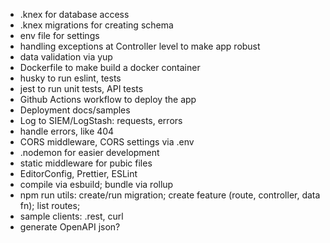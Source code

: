 -   .knex for database access
-   .knex migrations for creating schema
-   env file for settings
-   handling exceptions at Controller level to make app robust
-   data validation via yup
-   Dockerfile to make build a docker container
-   husky to run eslint, tests
-   jest to run unit tests, API tests
-   Github Actions workflow to deploy the app
-   Deployment docs/samples
-   Log to SIEM/LogStash: requests, errors
-   handle errors, like 404
-   CORS middleware, CORS settings via .env
-   .nodemon for easier development
-   static middleware for pubic files
-   EditorConfig, Prettier, ESLint
-   compile via esbuild; bundle via rollup
-   npm run utils: create/run migration; create feature (route, controller, data fn); list routes;
-   sample clients: .rest, curl
-   generate OpenAPI json?
